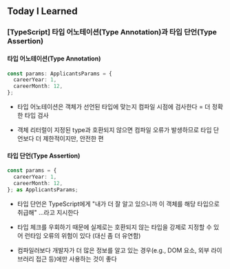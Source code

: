 ## Today I Learned

### [TypeScript] 타입 어노테이션(Type Annotation)과 타입 단언(Type Assertion)

#### 타입 어노테이션(Type Annotation)

```typescript
const params: ApplicantsParams = {
  careerYear: 1,
  careerMonth: 12,
};
```

- 타입 어노테이션은 객체가 선언된 타입에 맞는지 컴파일 시점에 검사한다 = 더 정확한 타입 검사

- 객체 리터럴이 지정된 type과 호환되지 않으면 컴파일 오류가 발생하므로 타입 단언보다 더 제한적이지만, 안전한 편

#### 타입 단언(Type Assertion)

```typescript
const params = {
  careerYear: 1,
  careerMonth: 12,
}; as ApplicantsParams;
```

- 타입 단언은 TypeScript에게 "내가 더 잘 알고 있으니까 이 객체를 해당 타입으로 취급해" ...라고 지시한다

- 타입 체크를 우회하기 때문에 실제로는 호환되지 않는 타입을 강제로 지정할 수 있어 런타임 오류의 위험이 있다 (대신 좀 더 유연함)

- 컴파일러보다 개발자가 더 많은 정보를 알고 있는 경우(e.g., DOM 요소, 외부 라이브러리 접근 등)에만 사용하는 것이 좋다
